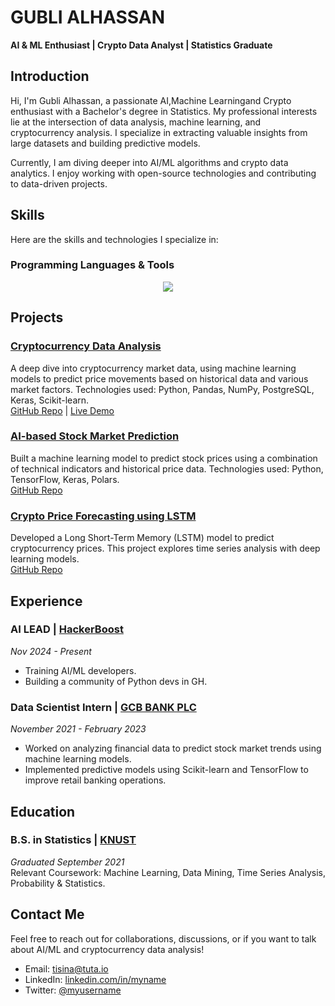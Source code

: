 # GUBLI ALHASSAN
**AI & ML Enthusiast | Crypto Data Analyst | Statistics Graduate**

## Introduction
Hi, I'm Gubli Alhassan, a passionate AI,Machine Learningand Crypto enthusiast with a Bachelor's degree in Statistics. My professional interests lie at the intersection of data analysis, machine learning, and cryptocurrency analysis. I specialize in extracting valuable insights from large datasets and building predictive models. 

Currently, I am diving deeper into AI/ML algorithms and crypto data analytics. I enjoy working with open-source technologies and contributing to data-driven projects.

## Skills
Here are the skills and technologies I specialize in:

### **Programming Languages & Tools**

<p align="center">
  <a href="https://skillicons.dev">
    <img src="https://skillicons.dev/icons?i=python,r,pytorch,anaconda,bash,git,linux,md,sklearn,ubuntu,tensorflow,sqlite,postgres,keras,polars" />
  </a>
</p>

## Projects

### [Cryptocurrency Data Analysis](https://github.com/yourusername/crypto-data-analysis)
A deep dive into cryptocurrency market data, using machine learning models to predict price movements based on historical data and various market factors. Technologies used: Python, Pandas, NumPy, PostgreSQL, Keras, Scikit-learn.  
[GitHub Repo](https://github.com/yourusername/crypto-data-analysis) | [Live Demo](link_to_live_demo)

### [AI-based Stock Market Prediction](https://github.com/yourusername/ai-stock-market-prediction)
Built a machine learning model to predict stock prices using a combination of technical indicators and historical price data. Technologies used: Python, TensorFlow, Keras, Polars.  
[GitHub Repo](https://github.com/yourusername/ai-stock-market-prediction)

### [Crypto Price Forecasting using LSTM](https://github.com/yourusername/lstm-crypto-price-forecast)
Developed a Long Short-Term Memory (LSTM) model to predict cryptocurrency prices. This project explores time series analysis with deep learning models.  
[GitHub Repo](https://github.com/yourusername/lstm-crypto-price-forecast)

## Experience

### AI LEAD | [HackerBoost](https://www.hackerboost.org/)
*Nov 2024 - Present*  
- Training AI/ML developers.
- Building a community of Python devs in GH.

### Data Scientist Intern | [GCB BANK PLC](https://www.gcbbank.com.gh/)
*November 2021 - February 2023*  
- Worked on analyzing financial data to predict stock market trends using machine learning models.
- Implemented predictive models using Scikit-learn and TensorFlow to improve retail banking operations.

## Education

### B.S. in Statistics | [KNUST](https://www.knust.edu.gh/)
*Graduated September 2021*  
Relevant Coursework: Machine Learning, Data Mining, Time Series Analysis, Probability & Statistics.

## Contact Me
Feel free to reach out for collaborations, discussions, or if you want to talk about AI/ML and cryptocurrency data analysis!

- Email: [tisina@tuta.io](mailto:tisina@tuta.io)
- LinkedIn: [linkedin.com/in/myname](https://linkedin.com/in/myname)
- Twitter: [@myusername](https://twitter.com/myname)


